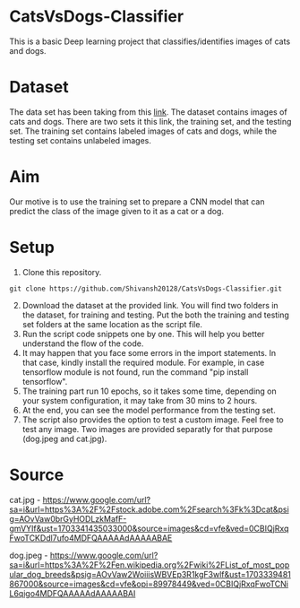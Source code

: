 # CatsVsDogs-Classifier

This is a basic Deep learning project that classifies/identifies images of cats and dogs.

# Dataset
The data set has been taking from this [link](https://www.kaggle.com/competitions/dogs-vs-cats/data).
The dataset contains images of cats and dogs. There are two sets it this link, the training set, and the testing set.
The training set contains labeled images of cats and dogs, while the testing set contains unlabeled images.

# Aim
Our motive is to use the training set to prepare a CNN model that can predict the class of the image given to it as a cat or a dog.

# Setup
1. Clone this repository.
```
git clone https://github.com/Shivansh20128/CatsVsDogs-Classifier.git
```

2. Download the dataset at the provided link. You will find two folders in the dataset, for training and testing. Put the both the training and testing set folders at the same location as the script file.
1. Run the script code snippets one by one. This will help you better understand the flow of the code.
1. It may happen that you face some errors in the import statements. In that case, kindly install the required module. For example, in case tensorflow module is not found, run the command "pip install tensorflow".
1. The training part run 10 epochs, so it takes some time, depending on your system configuration, it may take from 30 mins to 2 hours. 
1. At the end, you can see the model performance from the testing set. 
1. The script also provides the option to test a custom image. Feel free to test any image. Two images are provided separatly for that purpose (dog.jpeg and cat.jpg).

# Source
cat.jpg - https://www.google.com/url?sa=i&url=https%3A%2F%2Fstock.adobe.com%2Fsearch%3Fk%3Dcat&psig=AOvVaw0brGyHODLzkMafF-gmVYIf&ust=1703341435033000&source=images&cd=vfe&ved=0CBIQjRxqFwoTCKDdl7ufo4MDFQAAAAAdAAAAABAE

dog.jpeg - https://www.google.com/url?sa=i&url=https%3A%2F%2Fen.wikipedia.org%2Fwiki%2FList_of_most_popular_dog_breeds&psig=AOvVaw2WoiiisWBVEp3R1kgF3wlf&ust=1703339481867000&source=images&cd=vfe&opi=89978449&ved=0CBIQjRxqFwoTCNiL6qigo4MDFQAAAAAdAAAAABAI
